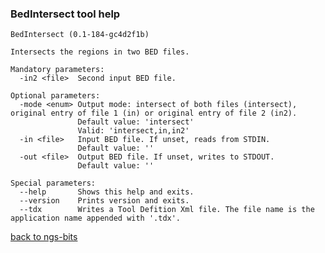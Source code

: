 ### BedIntersect tool help
	BedIntersect (0.1-184-gc4d2f1b)
	
	Intersects the regions in two BED files.
	
	Mandatory parameters:
	  -in2 <file>  Second input BED file.
	
	Optional parameters:
	  -mode <enum> Output mode: intersect of both files (intersect), original entry of file 1 (in) or original entry of file 2 (in2).
	               Default value: 'intersect'
	               Valid: 'intersect,in,in2'
	  -in <file>   Input BED file. If unset, reads from STDIN.
	               Default value: ''
	  -out <file>  Output BED file. If unset, writes to STDOUT.
	               Default value: ''
	
	Special parameters:
	  --help       Shows this help and exits.
	  --version    Prints version and exits.
	  --tdx        Writes a Tool Defition Xml file. The file name is the application name appended with '.tdx'.
	
[back to ngs-bits](https://github.com/marc-sturm/ngs-bits)